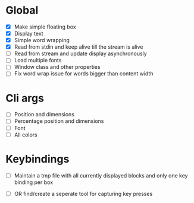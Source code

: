 # Global
  - [X] Make simple floating box
  - [X] Display text
  - [X] Simple word wrapping
  - [X] Read from stdin and keep alive till the stream is alive
  - [ ] Read from stream and update display asynchronously
  - [ ] Load multiple fonts
  - [ ] Window class and other properties
  - [ ] Fix word wrap issue for words bigger than content width

# Cli args
  - [ ] Position and dimensions
  - [ ] Percentage position and dimensions
  - [ ] Font
  - [ ] All colors

# Keybindings
  - [ ] Maintain a tmp file with all currently displayed blocks and only one key binding per box
  - [ ] OR find/create a seperate tool for capturing key presses

